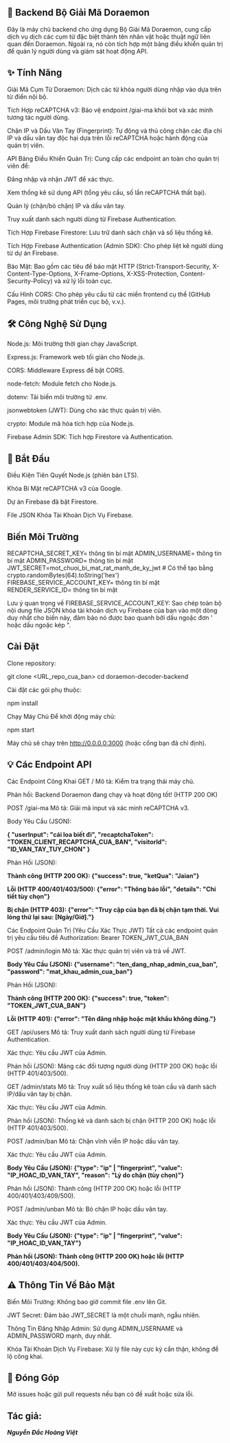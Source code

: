 ## 🚀 Backend Bộ Giải Mã Doraemon
Đây là máy chủ backend cho ứng dụng Bộ Giải Mã Doraemon, cung cấp dịch vụ dịch các cụm từ đặc biệt thành tên nhân vật hoặc thuật ngữ liên quan đến Doraemon. Ngoài ra, nó còn tích hợp một bảng điều khiển quản trị để quản lý người dùng và giám sát hoạt động API.

## ✨ Tính Năng
Giải Mã Cụm Từ Doraemon: Dịch các từ khóa người dùng nhập vào dựa trên từ điển nội bộ.

Tích Hợp reCAPTCHA v3: Bảo vệ endpoint /giai-ma khỏi bot và xác minh tương tác người dùng.

Chặn IP và Dấu Vân Tay (Fingerprint): Tự động và thủ công chặn các địa chỉ IP và dấu vân tay độc hại dựa trên lỗi reCAPTCHA hoặc hành động của quản trị viên.

API Bảng Điều Khiển Quản Trị: Cung cấp các endpoint an toàn cho quản trị viên để:

Đăng nhập và nhận JWT để xác thực.

Xem thống kê sử dụng API (tổng yêu cầu, số lần reCAPTCHA thất bại).

Quản lý (chặn/bỏ chặn) IP và dấu vân tay.

Truy xuất danh sách người dùng từ Firebase Authentication.

Tích Hợp Firebase Firestore: Lưu trữ danh sách chặn và số liệu thống kê.

Tích Hợp Firebase Authentication (Admin SDK): Cho phép liệt kê người dùng từ dự án Firebase.

Bảo Mật: Bao gồm các tiêu đề bảo mật HTTP (Strict-Transport-Security, X-Content-Type-Options, X-Frame-Options, X-XSS-Protection, Content-Security-Policy) và xử lý lỗi toàn cục.

Cấu Hình CORS: Cho phép yêu cầu từ các miền frontend cụ thể (GitHub Pages, môi trường phát triển cục bộ, v.v.).

## 🛠️ Công Nghệ Sử Dụng
Node.js: Môi trường thời gian chạy JavaScript.

Express.js: Framework web tối giản cho Node.js.

CORS: Middleware Express để bật CORS.

node-fetch: Module fetch cho Node.js.

dotenv: Tải biến môi trường từ .env.

jsonwebtoken (JWT): Dùng cho xác thực quản trị viên.

crypto: Module mã hóa tích hợp của Node.js.

Firebase Admin SDK: Tích hợp Firestore và Authentication.

## 🚀 Bắt Đầu
Điều Kiện Tiên Quyết
Node.js (phiên bản LTS).

Khóa Bí Mật reCAPTCHA v3 của Google.

Dự án Firebase đã bật Firestore.

File JSON Khóa Tài Khoản Dịch Vụ Firebase.

## Biến Môi Trường

RECAPTCHA_SECRET_KEY= thông tin bí mật
ADMIN_USERNAME= thông tin bí mật
ADMIN_PASSWORD= thông tin bí mật
JWT_SECRET=mot_chuoi_bi_mat_rat_manh_de_ky_jwt # Có thể tạo bằng crypto.randomBytes(64).toString('hex')
FIREBASE_SERVICE_ACCOUNT_KEY= thông tin bí mật
RENDER_SERVICE_ID= thông tin bí mật

Lưu ý quan trọng về FIREBASE_SERVICE_ACCOUNT_KEY:
Sao chép toàn bộ nội dung file JSON khóa tài khoản dịch vụ Firebase của bạn vào một dòng duy nhất cho biến này, đảm bảo nó được bao quanh bởi dấu ngoặc đơn ' hoặc dấu ngoặc kép ".

## Cài Đặt
Clone repository:

git clone <URL_repo_cua_ban>
cd doraemon-decoder-backend

Cài đặt các gói phụ thuộc:

npm install

Chạy Máy Chủ
Để khởi động máy chủ:

npm start

Máy chủ sẽ chạy trên http://0.0.0.0:3000 (hoặc cổng bạn đã chỉ định).

## 💡 Các Endpoint API
Các Endpoint Công Khai
GET /
Mô tả: Kiểm tra trạng thái máy chủ.

Phản hồi: Backend Doraemon đang chạy và hoạt động tốt! (HTTP 200 OK)

POST /giai-ma
Mô tả: Giải mã input và xác minh reCAPTCHA v3.

Body Yêu Cầu (JSON):

**{
    "userInput": "cái loa biết đi",
    "recaptchaToken": "TOKEN_CLIENT_RECAPTCHA_CUA_BAN",
    "visitorId": "ID_VAN_TAY_TUY_CHON"
}**

Phản Hồi (JSON):

**Thành công (HTTP 200 OK): {"success": true, "ketQua": "Jaian"}**

**Lỗi (HTTP 400/401/403/500): {"error": "Thông báo lỗi", "details": "Chi tiết tùy chọn"}**

**Bị chặn (HTTP 403): {"error": "Truy cập của bạn đã bị chặn tạm thời. Vui lòng thử lại sau: [Ngày/Giờ]."}**

Các Endpoint Quản Trị (Yêu Cầu Xác Thực JWT)
Tất cả các endpoint quản trị yêu cầu tiêu đề Authorization: Bearer TOKEN_JWT_CUA_BAN

POST /admin/login
Mô tả: Xác thực quản trị viên và trả về JWT.

**Body Yêu Cầu (JSON): {"username": "ten_dang_nhap_admin_cua_ban", "password": "mat_khau_admin_cua_ban"}**

Phản Hồi (JSON):

**Thành công (HTTP 200 OK): {"success": true, "token": "TOKEN_JWT_CUA_BAN"}**

**Lỗi (HTTP 401): {"error": "Tên đăng nhập hoặc mật khẩu không đúng."}**

GET /api/users
Mô tả: Truy xuất danh sách người dùng từ Firebase Authentication.

Xác thực: Yêu cầu JWT của Admin.

Phản hồi (JSON): Mảng các đối tượng người dùng (HTTP 200 OK) hoặc lỗi (HTTP 401/403/500).

GET /admin/stats
Mô tả: Truy xuất số liệu thống kê toàn cầu và danh sách IP/dấu vân tay bị chặn.

Xác thực: Yêu cầu JWT của Admin.

Phản hồi (JSON): Thống kê và danh sách bị chặn (HTTP 200 OK) hoặc lỗi (HTTP 401/403/500).

POST /admin/ban
Mô tả: Chặn vĩnh viễn IP hoặc dấu vân tay.

Xác thực: Yêu cầu JWT của Admin.

**Body Yêu Cầu (JSON): {"type": "ip" | "fingerprint", "value": "IP_HOAC_ID_VAN_TAY", "reason": "Lý do chặn (tùy chọn)"}**

Phản hồi (JSON): Thành công (HTTP 200 OK) hoặc lỗi (HTTP 400/401/403/409/500).

POST /admin/unban
Mô tả: Bỏ chặn IP hoặc dấu vân tay.

Xác thực: Yêu cầu JWT của Admin.

**Body Yêu Cầu (JSON): {"type": "ip" | "fingerprint", "value": "IP_HOAC_ID_VAN_TAY"}**

**Phản hồi (JSON): Thành công (HTTP 200 OK) hoặc lỗi (HTTP 400/401/403/404/500).**

## ⚠️ Thông Tin Về Bảo Mật
Biến Môi Trường: Không bao giờ commit file .env lên Git.

JWT Secret: Đảm bảo JWT_SECRET là một chuỗi mạnh, ngẫu nhiên.

Thông Tin Đăng Nhập Admin: Sử dụng ADMIN_USERNAME và ADMIN_PASSWORD mạnh, duy nhất.

Khóa Tài Khoản Dịch Vụ Firebase: Xử lý file này cực kỳ cẩn thận, không để lộ công khai.

## 🤝 Đóng Góp
Mở issues hoặc gửi pull requests nếu bạn có đề xuất hoặc sửa lỗi.



## Tác giả:
**_Nguyễn Đắc Hoàng Việt_**
